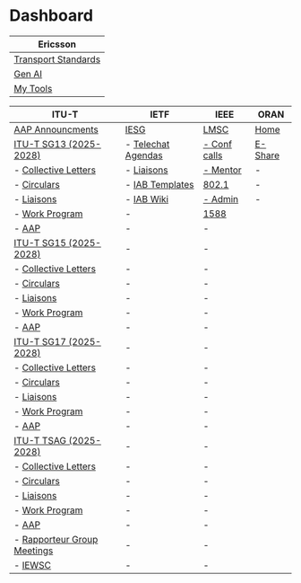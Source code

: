 # Dashboard
| Ericsson |
| --- |
| [Transport Standards](https://ericsson.sharepoint.com/sites/JawadsSite) |
| [Gen AI](https://dxhub.cloud-ran.rnd.gic.ericsson.se/gen-ai) |
| [My Tools](https://internal.ericsson.com/tools-listing?mytools=profile) |

| ITU-T | IETF | IEEE | ORAN |
| --- | --- | --- | --- |
| [AAP Announcments](https://www.itu.int/t/aap/announcements) | [IESG](https://www.ietf.org/about/groups/iesg)| [LMSC](https://www.ieee802.org) | [Home](https://oranalliance.atlassian.net/wiki/spaces/OAH/overview) |
| [ITU-T SG13 (2025-2028)](https://www.itu.int/en/ITU-T/studygroups/2025-2028/13/Pages/default.aspx) | - [Telechat Agendas](https://datatracker.ietf.org/iesg/agenda/) | [- Conf calls](https://www.ieee802.org/minutes/Conference-calls/Conference-calls.shtml)| [E-Share](https://ericsson.sharepoint.com/:f:/r/sites/Management-Automation-Open-RAN-Standardization/Shared%20Documents/NASA-CP/SFTs/OSS%20Architecture/Inputs%20from%20other%20companies/Transport?csf=1&web=1&e=KbPFhY) |
| - [Collective Letters](https://www.itu.int/md/T25-SG13-COL/en) | - [Liaisons](https://datatracker.ietf.org/liaison/) | [- Mentor](https://mentor.ieee.org/802-ec/bp/StartPage) | - |
| - [Circulars](https://www.itu.int/md/meetingdoc.asp?lang=en&parent=T25-TSB-CIR&destination=SG13) | - [IAB Templates](https://github.com/intarchboard/liaison-templates) | [802.1](https://1.ieee802.org) | - |
| - [Liaisons](https://www.itu.int/net4/itu-t/ls/Home/ls_search?from=9684,&after=2025-01-01&before=2028-12-31&to=-1,,&title=) | - [IAB Wiki](https://wiki.ietf.org/group/iab/ITU-T_liaison_relationship) | [- Admin](https://1.ieee802.org/wp-admin) | - |
| - [Work Program](https://www.itu.int/ITU-T/workprog/wp_search.aspx?sg=13) | - | [1588](https://sagroups.ieee.org/1588) |
| - [AAP](https://www.itu.int/t/aap/aap-recs?sg=13) | - | - |
| [ITU-T SG15 (2025-2028)](https://www.itu.int/en/ITU-T/studygroups/2025-2028/15/Pages/default.aspx) | - | - |
| - [Collective Letters](https://www.itu.int/md/T25-SG15-COL/en) | - | - |
| - [Circulars](https://www.itu.int/md/meetingdoc.asp?lang=en&parent=T25-TSB-CIR&destination=SG15) | - | - |
| - [Liaisons](https://www.itu.int/net4/itu-t/ls/Home/ls_search?from=9685,&after=2025-01-01&before=2028-12-31&to=-1,,&title=) | - | - |
| - [Work Program](https://www.itu.int/ITU-T/workprog/wp_search.aspx?sg=15) | - | - |
| - [AAP](https://www.itu.int/t/aap/aap-recs?sg=15) | - | - |
| [ITU-T SG17 (2025-2028)](https://www.itu.int/en/ITU-T/studygroups/2025-2028/17/Pages/default.aspx) | - | - |
| - [Collective Letters](https://www.itu.int/md/T25-SG17-COL/en) | - | - |
| - [Circulars](https://www.itu.int/md/meetingdoc.asp?lang=en&parent=T25-TSB-CIR&destination=SG17) | - | - |
| - [Liaisons](https://www.itu.int/net4/itu-t/ls/Home/ls_search?from=9687,&after=2025-01-01&before=2028-12-31&to=-1,,&title=) | - | - |
| - [Work Program](https://www.itu.int/ITU-T/workprog/wp_search.aspx?sg=17) | - | - |
| - [AAP](https://www.itu.int/t/aap/aap-recs?sg=17) | - | - |
| [ITU-T TSAG (2025-2028)](https://www.itu.int/en/ITU-T/tsag/2025-2028/Pages/default.aspx) | - | - |
| - [Collective Letters](https://www.itu.int/md/T25-TSAG-COL/en) | - | - |
| - [Circulars](https://www.itu.int/md/meetingdoc.asp?lang=en&parent=T25-TSB-CIR&destination=TSAG) | - | - |
| - [Liaisons](https://www.itu.int/net4/itu-t/ls/Home/ls_search?from=9688,&after=2025-01-01&before=2028-12-31&to=-1,,&title=) | - | - |
| - [Work Program](https://www.itu.int/ITU-T/workprog/wp_search.aspx?sg=tsag) | - | - |
| - [AAP](https://www.itu.int/t/aap/aap-recs?sg=tsag) | - | - |
| - [Rapporteur Group Meetings](https://www.itu.int/net/ITU-T/lists/rgm.aspx?Group=0&Q=-1&From=2025-04-01&To=2028-12-29) | - | - |
| - [IEWSC](https://extranet.itu.int/sites/itu-t/initiatives/iewsc/SitePages/Home.aspx) | - | - |


